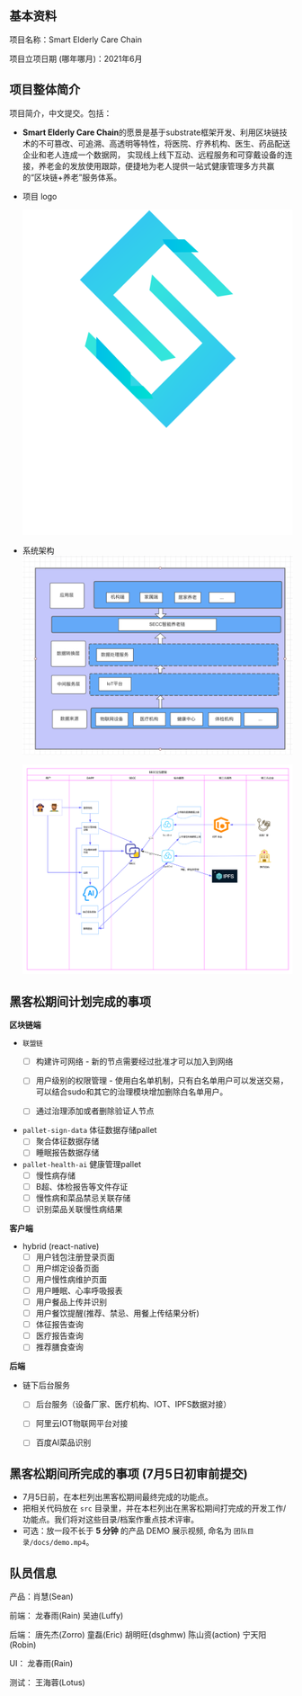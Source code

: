 ## 基本资料

项目名称：Smart Elderly Care Chain

项目立项日期 (哪年哪月)：2021年6月

## 项目整体简介

项目简介，中文提交。包括：

- **Smart Elderly Care Chain**的愿景是基于substrate框架开发、利用区块链技术的不可篡改、可追溯、高透明等特性，将医院、疗养机构、医生、药品配送企业和老人连成一个数据网，
  实现线上线下互动、远程服务和可穿戴设备的连接，养老金的发放使用跟踪，便捷地为老人提供一站式健康管理多方共赢的“区块链+养老”服务体系。
- 项目 logo

  ![Ownership labs](./secc.svg)
- 系统架构
  ![Ownership labs](./SECCJG2.png)

  ![Ownership labs](./SECCJG.png)
## 黑客松期间计划完成的事项

**区块链端**
- `联盟链`
  - [ ] 构建许可网络 - 新的节点需要经过批准才可以加入到网络
  - [ ] 用户级别的权限管理 - 使用白名单机制，只有白名单用户可以发送交易，可以结合sudo和其它的治理模块增加删除白名单用户。
  - [ ] 通过治理添加或者删除验证人节点


- `pallet-sign-data` 体征数据存储pallet
  - [ ] 聚合体征数据存储
  - [ ] 睡眠报告数据存储

- `pallet-health-ai` 健康管理pallet
  - [ ] 慢性病存储
  - [ ] B超、体检报告等文件存证
  - [ ] 慢性病和菜品禁忌关联存储
  - [ ] 识别菜品关联慢性病结果

**客户端**

- hybrid (react-native)
  - [ ] 用户钱包注册登录页面
  - [ ] 用户绑定设备页面
  - [ ] 用户慢性病维护页面
  - [ ] 用户睡眠、心率呼吸报表
  - [ ] 用户餐品上传并识别
  - [ ] 用户餐饮提醒(推荐、禁忌、用餐上传结果分析)
  - [ ] 体征报告查询
  - [ ] 医疗报告查询
  - [ ] 推荐膳食查询

**后端**

- 链下后台服务
  - [ ] 后台服务（设备厂家、医疗机构、IOT、IPFS数据对接）
  - [ ] 阿里云IOT物联网平台对接
  - [ ] 百度AI菜品识别


## 黑客松期间所完成的事项 (7月5日初审前提交)

- 7月5日前，在本栏列出黑客松期间最终完成的功能点。
- 把相关代码放在 `src` 目录里，并在本栏列出在黑客松期间打完成的开发工作/功能点。我们将对这些目录/档案作重点技术评审。
- 可选：放一段不长于 **5 分钟** 的产品 DEMO 展示视频, 命名为 `团队目录/docs/demo.mp4`。

## 队员信息

产品：肖慧(Sean)

前端： 龙春雨(Rain) 吴迪(Luffy)

后端：
唐先杰(Zorro) 童磊(Eric) 胡明旺(dsghmw) 陈山资(action) 宁天阳(Robin)

UI： 龙春雨(Rain)

测试： 王海蓉(Lotus)

